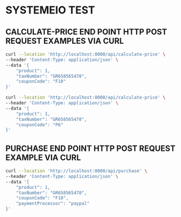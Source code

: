 # SYSTEMEIO TEST

## CALCULATE-PRICE END POINT HTTP POST REQUEST EXAMPLES VIA CURL

```bash
curl --location 'http://localhost:8000/api/calculate-price' \
--header 'Content-Type: application/json' \
--data '{
    "product": 1,
    "taxNumber": "GR658565478",
    "couponCode": "F10"
}'
```

```bash
curl --location 'http://localhost:8000/api/calculate-price' \
--header 'Content-Type: application/json' \
--data '{
    "product": 1,
    "taxNumber": "GR658565478",
    "couponCode": "P6"
}'
```

## PURCHASE END POINT HTTP POST REQUEST EXAMPLE VIA CURL

```bash
curl --location 'http://localhost:8000/api/purchase' \
--header 'Content-Type: application/json' \
--data '{
    "product": 1,
    "taxNumber": "GR658565478",
    "couponCode": "F10",
    "paymentProcessor": "paypal"
}'
```
